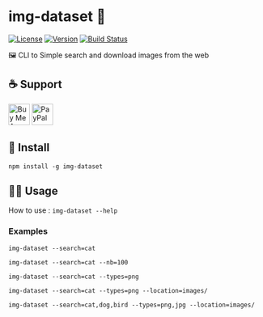 # img-dataset 🌄
[![License](https://img.shields.io/npm/l/img-dataset.svg)](LICENSE)
[![Version](https://img.shields.io/npm/v/img-dataset.svg)](https://www.npmjs.com/package/img-dataset)
[![Build Status](https://travis-ci.org/Jeremy38100/img-dataset.svg?branch=master)](https://travis-ci.org/Jeremy38100/img-dataset)

🖼 CLI to Simple search and download images from the web

## ☕️ Support
<a href="https://www.buymeacoffee.com/jOVt3wg" target="_blank"><img src="https://cdn.buymeacoffee.com/buttons/default-orange.png" alt="Buy Me A Coffee" height="42" ></a>
<a href="https://www.paypal.me/Jeremy38100" target="_blank"><img src="https://www.paypalobjects.com/webstatic/en_US/i/buttons/PP_logo_h_200x51.png" height="42" alt="PayPal"></a>

## 🏁 Install
`npm install -g img-dataset`

## 🏃‍♂️ Usage

How to use : `img-dataset --help`

### Examples
`img-dataset --search=cat`

`img-dataset --search=cat --nb=100`

`img-dataset --search=cat --types=png`

`img-dataset --search=cat --types=png --location=images/`

`img-dataset --search=cat,dog,bird --types=png,jpg --location=images/`


